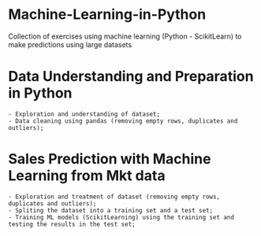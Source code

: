 # Machine-Learning-in-Python
Collection of exercises using machine learning (Python - ScikitLearn) to make predictions using large datasets

  # Data Understanding and Preparation in Python
    - Exploration and understanding of dataset;
    - Data cleaning using pandas (removing empty rows, duplicates and outliers);

  # Sales Prediction with Machine Learning from Mkt data
    - Exploration and treatment of dataset (removing empty rows, duplicates and outliers);
    - Spliting the dataset into a training set and a test set;
    - Training ML models (ScikitLearning) using the training set and testing the results in the test set;
